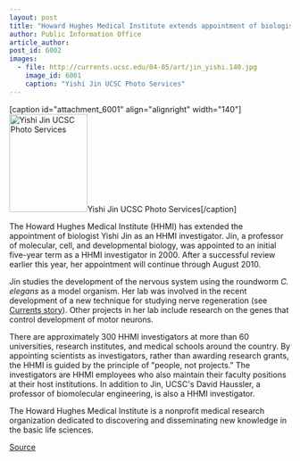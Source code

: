 ```yaml
---
layout: post
title: "Howard Hughes Medical Institute extends appointment of biologist Yishi Jin"
author: Public Information Office
article_author: 
post_id: 6002
images:
  - file: http://currents.ucsc.edu/04-05/art/jin_yishi.140.jpg
    image_id: 6001
    caption: "Yishi Jin UCSC Photo Services"
---
```


[caption id="attachment_6001" align="alignright" width="140"]<a href="http://dev-ucsc-news.pantheonsite.io/wp-content/uploads/2005/06/jin_yishi.140.jpg"><img class="size-full wp-image-6001" src="http://dev-ucsc-news.pantheonsite.io/wp-content/uploads/2005/06/jin_yishi.140.jpg" alt="Yishi Jin UCSC Photo Services" width="140" height="176" /></a>Yishi Jin UCSC Photo Services[/caption]
<a name="content" id="content"></a>
<p>
  The Howard Hughes Medical Institute (HHMI) has extended the appointment of biologist Yishi Jin as an HHMI investigator. Jin, a professor of molecular, cell, and developmental biology, was appointed to an initial five-year term as a HHMI investigator in 2000. After a successful review earlier this year, her appointment will continue through August 2010.
</p>
<p>
  Jin studies the development of the nervous system using the roundworm <i>C. elegans</i> as a model organism. Her lab was involved in the recent development of a new technique for studying nerve regeneration (see <a href="http://currents.ucsc.edu/04-05/01-03/regeneration.asp">Currents story</a>). Other projects in her lab include research on the genes that control development of motor neurons.
</p>
<p>
  There are approximately 300 HHMI investigators at more than 60 universities, research institutes, and medical schools around the country. By appointing scientists as investigators, rather than awarding research grants, the HHMI is guided by the principle of "people, not projects." The investigators are HHMI employees who also maintain their faculty positions at their host institutions. In addition to Jin, UCSC's David Haussler, a professor of biomolecular engineering, is also a HHMI investigator.
</p>
<p>
  The Howard Hughes Medical Institute is a nonprofit medical research organization dedicated to discovering and disseminating new knowledge in the basic life sciences.<br>
</p>
<p><a href="http://www1.ucsc.edu/currents/04-05/06-27/awards-jin.asp" title="Permalink to awards-jin">Source</a></p>
